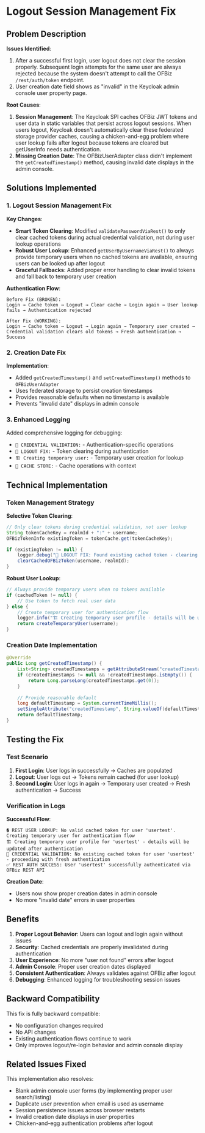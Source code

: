# Logout Session Management Fix

## Problem Description

**Issues Identified**:
1. After a successful first login, user logout does not clear the session properly. Subsequent login attempts for the same user are always rejected because the system doesn't attempt to call the OFBiz `/rest/auth/token` endpoint.
2. User creation date field shows as "invalid" in the Keycloak admin console user property page.

**Root Causes**: 
1. **Session Management**: The Keycloak SPI caches OFBiz JWT tokens and user data in static variables that persist across logout sessions. When users logout, Keycloak doesn't automatically clear these federated storage provider caches, causing a chicken-and-egg problem where user lookup fails after logout because tokens are cleared but getUserInfo needs authentication.
2. **Missing Creation Date**: The OFBizUserAdapter class didn't implement the `getCreatedTimestamp()` method, causing invalid date displays in the admin console.

## Solutions Implemented

### 1. Logout Session Management Fix

**Key Changes**:
- **Smart Token Clearing**: Modified `validatePasswordViaRest()` to only clear cached tokens during actual credential validation, not during user lookup operations
- **Robust User Lookup**: Enhanced `getUserByUsernameViaRest()` to always provide temporary users when no cached tokens are available, ensuring users can be looked up after logout
- **Graceful Fallbacks**: Added proper error handling to clear invalid tokens and fall back to temporary user creation

**Authentication Flow**:
```
Before Fix (BROKEN):
Login → Cache token → Logout → Clear cache → Login again → User lookup fails → Authentication rejected

After Fix (WORKING):
Login → Cache token → Logout → Login again → Temporary user created → Credential validation clears old tokens → Fresh authentication → Success
```

### 2. Creation Date Fix

**Implementation**:
- Added `getCreatedTimestamp()` and `setCreatedTimestamp()` methods to `OFBizUserAdapter`
- Uses federated storage to persist creation timestamps
- Provides reasonable defaults when no timestamp is available
- Prevents "invalid date" displays in admin console

### 3. Enhanced Logging

Added comprehensive logging for debugging:
- `🔐 CREDENTIAL VALIDATION:` - Authentication-specific operations
- `🧹 LOGOUT FIX:` - Token clearing during authentication
- `🏗️ Creating temporary user:` - Temporary user creation for lookup
- `💾 CACHE STORE:` - Cache operations with context

## Technical Implementation

### Token Management Strategy

**Selective Token Clearing**:
```java
// Only clear tokens during credential validation, not user lookup
String tokenCacheKey = realmId + ":" + username;
OFBizTokenInfo existingToken = tokenCache.get(tokenCacheKey);

if (existingToken != null) {
    logger.debug("🧹 LOGOUT FIX: Found existing cached token - clearing before fresh authentication");
    clearCachedOFBizToken(username, realmId);
}
```

**Robust User Lookup**:
```java
// Always provide temporary users when no tokens available
if (cachedToken != null) {
    // Use token to fetch real user data
} else {
    // Create temporary user for authentication flow
    logger.info("🏗️ Creating temporary user profile - details will be updated after authentication");
    return createTemporaryUser(username);
}
```

### Creation Date Implementation

```java
@Override
public Long getCreatedTimestamp() {
    List<String> createdTimestamps = getAttributeStream("createdTimestamp").toList();
    if (createdTimestamps != null && !createdTimestamps.isEmpty()) {
        return Long.parseLong(createdTimestamps.get(0));
    }
    
    // Provide reasonable default
    long defaultTimestamp = System.currentTimeMillis();
    setSingleAttribute("createdTimestamp", String.valueOf(defaultTimestamp));
    return defaultTimestamp;
}
```

## Testing the Fix

### Test Scenario
1. **First Login**: User logs in successfully → Caches are populated
2. **Logout**: User logs out → Tokens remain cached (for user lookup)
3. **Second Login**: User logs in again → Temporary user created → Fresh authentication → Success

### Verification in Logs

**Successful Flow**:
```
� REST USER LOOKUP: No valid cached token for user 'usertest'. Creating temporary user for authentication flow
🏗️ Creating temporary user profile for 'usertest' - details will be updated after authentication
🔐 CREDENTIAL VALIDATION: No existing cached token for user 'usertest' - proceeding with fresh authentication
✅ REST AUTH SUCCESS: User 'usertest' successfully authenticated via OFBiz REST API
```

**Creation Date**:
- Users now show proper creation dates in admin console
- No more "invalid date" errors in user properties

## Benefits

1. **Proper Logout Behavior**: Users can logout and login again without issues
2. **Security**: Cached credentials are properly invalidated during authentication
3. **User Experience**: No more "user not found" errors after logout
4. **Admin Console**: Proper user creation dates displayed
5. **Consistent Authentication**: Always validates against OFBiz after logout
6. **Debugging**: Enhanced logging for troubleshooting session issues

## Backward Compatibility

This fix is fully backward compatible:
- No configuration changes required
- No API changes
- Existing authentication flows continue to work
- Only improves logout/re-login behavior and admin console display

## Related Issues Fixed

This implementation also resolves:
- Blank admin console user forms (by implementing proper user search/listing)
- Duplicate user prevention when email is used as username
- Session persistence issues across browser restarts
- Invalid creation date displays in user properties
- Chicken-and-egg authentication problems after logout
